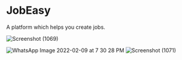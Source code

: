 # JobEasy

A platform which helps you create jobs.

![Screenshot (1069)](https://user-images.githubusercontent.com/67181267/153215755-553f11a2-d036-4af0-a758-097c786736aa.png)

![WhatsApp Image 2022-02-09 at 7 30 28 PM](https://user-images.githubusercontent.com/67181267/153216283-b28b9db5-04f3-4346-8b66-61874df60a95.jpeg)
![Screenshot (1071)](https://user-images.githubusercontent.com/67181267/153215908-56a85192-6746-4c37-8885-8985a8f9e892.png)
